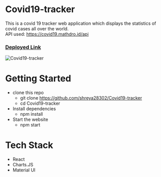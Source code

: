 # Covid19-tracker
This is a covid 19 tracker web application which displays the statistics of covid cases all over the world. <br />
API used: https://covid19.mathdro.id/api

### [Deployed Link](https://peaceful-mclean-ed38b2.netlify.app/)

![Covid19-tracker](https://github.com/shreya28302/Covid19-tracker/blob/master/screenshot/Screenshot%202021-07-18%20225229.png)


# Getting Started
* clone this repo 
  	* git clone https://github.com/shreya28302/Covid19-tracker
  	* cd Covid19-tracker
* Install dependencies
  	* npm install
* Start the website
	* npm start

# Tech Stack 
* React 
* Charts.JS 
* Material UI
